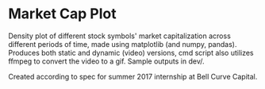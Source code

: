 # Market Cap Plot

Density plot of different stock symbols' market capitalization across different periods of time, made using matplotlib (and numpy, pandas).  Produces both static and dynamic (video) versions, cmd script also utilizes ffmpeg to convert the video to a gif.  Sample outputs in dev/.

Created according to spec for summer 2017 internship at Bell Curve Capital.
